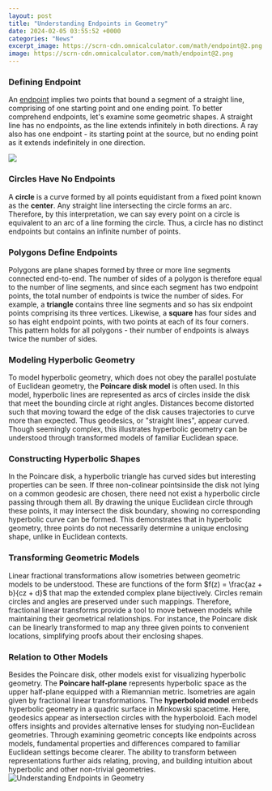 ```yaml
---
layout: post
title: "Understanding Endpoints in Geometry"
date: 2024-02-05 03:55:52 +0000
categories: "News"
excerpt_image: https://scrn-cdn.omnicalculator.com/math/endpoint@2.png
image: https://scrn-cdn.omnicalculator.com/math/endpoint@2.png
---
```


### Defining Endpoint
An [endpoint](https://fistore.mysenprints.com/collection/albee) implies two points that bound a segment of a straight line, comprising of one starting point and one ending point. To better comprehend endpoints, let's examine some geometric shapes. 
A straight line has no endpoints, as the line extends infinitely in both directions. A ray also has one endpoint - its starting point at the source, but no ending point as it extends indefinitely in one direction. 

![](https://i.ytimg.com/vi/yubfKcMSuOA/maxresdefault.jpg)
### Circles Have No Endpoints
A **circle** is a curve formed by all points equidistant from a fixed point known as the **center**. Any straight line intersecting the circle forms an arc. Therefore, by this interpretation, we can say every point on a circle is equivalent to an arc of a line forming the circle. Thus, a circle has no distinct endpoints but contains an infinite number of points.
### Polygons Define Endpoints  
Polygons are plane shapes formed by three or more line segments connected end-to-end. The number of sides of a polygon is therefore equal to the number of line segments, and since each segment has two endpoint points, the total number of endpoints is twice the number of sides.
For example, a **triangle** contains three line segments and so has six endpoint points comprising its three vertices. Likewise, a **square** has four sides and so has eight endpoint points, with two points at each of its four corners. This pattern holds for all polygons - their number of endpoints is always twice the number of sides.
### Modeling Hyperbolic Geometry  
To model hyperbolic geometry, which does not obey the parallel postulate of Euclidean geometry, the **Poincare disk model** is often used. In this model, hyperbolic lines are represented as arcs of circles inside the disk that meet the bounding circle at right angles. 
Distances become distorted such that moving toward the edge of the disk causes trajectories to curve more than expected. Thus geodesics, or "straight lines", appear curved. Though seemingly complex, this illustrates hyperbolic geometry can be understood through transformed models of familiar Euclidean space.
### Constructing Hyperbolic Shapes  
In the Poincare disk, a hyperbolic triangle has curved sides but interesting properties can be seen. If three non-colinear pointsinside the disk not lying on a common geodesic are chosen, there need not exist a hyperbolic circle passing through them all. 
By drawing the unique Euclidean circle through these points, it may intersect the disk boundary, showing no corresponding hyperbolic curve can be formed. This demonstrates that in hyperbolic geometry, three points do not necessarily determine a unique enclosing shape, unlike in Euclidean contexts.
### Transforming Geometric Models
Linear fractional transformations allow isometries between geometric models to be understood. These are functions of the form $f(z) = \frac{az + b}{cz + d}$ that map the extended complex plane bijectively. Circles remain circles and angles are preserved under such mappings.
Therefore, fractional linear transforms provide a tool to move between models while maintaining their geometrical relationships. For instance, the Poincare disk can be linearly transformed to map any three given points to convenient locations, simplifying proofs about their enclosing shapes.
### Relation to Other Models
Besides the Poincare disk, other models exist for visualizing hyperbolic geometry. The **Poincare half-plane** represents hyperbolic space as the upper half-plane equipped with a Riemannian metric. Isometries are again given by fractional linear transformations. 
The **hyperboloid model** embeds hyperbolic geometry in a quadric surface in Minkowski spacetime. Here, geodesics appear as intersection circles with the hyperboloid. Each model offers insights and provides alternative lenses for studying non-Euclidean geometries.
Through examining geometric concepts like endpoints across models, fundamental properties and differences compared to familiar Euclidean settings become clearer. The ability to transform between representations further aids relating, proving, and building intuition about hyperbolic and other non-trivial geometries.
![Understanding Endpoints in Geometry](https://scrn-cdn.omnicalculator.com/math/endpoint@2.png)